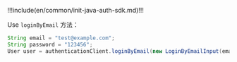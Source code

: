 !!!include(en/common/init-java-auth-sdk.md)!!!

Use `loginByEmail` 方法：

```java
String email = "test@example.com";
String password = "123456";
User user = authenticationClient.loginByEmail(new LoginByEmailInput(email, password)).execute();
```

